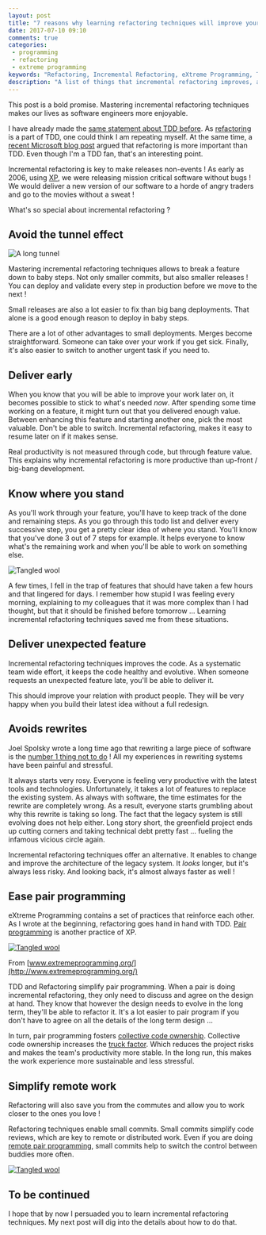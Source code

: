 ```yaml
---
layout: post
title: "7 reasons why learning refactoring techniques will improve your life as a software engineer"
date: 2017-07-10 09:10
comments: true
categories:
 - programming
 - refactoring
 - extreme programming
keywords: "Refactoring, Incremental Refactoring, eXtreme Programming, TDD, Programming, Software"
description: "A list of things that incremental refactoring improves, and how it makes software developers more productive and less stressed"
---
```

This post is a bold promise. Mastering incremental refactoring techniques makes our lives as software engineers more enjoyable.

I have already made the [same statement about TDD before](/from-apprentice-to-master-how-to-learn-tdd-test-driven-development/). As [refactoring](http://www.extremeprogramming.org/rules/refactor.html) is a part of TDD, one could think I am repeating myself. At the same time, a [recent Microsoft blog post](https://blogs.msdn.microsoft.com/ericgu/2017/06/22/notdd/) argued that refactoring is more important than TDD. Even though I'm a TDD fan, that's an interesting point.

Incremental refactoring is key to make releases non-events ! As early as 2006, using [XP](https://en.wikipedia.org/wiki/Extreme_programming), we were releasing mission critical software without bugs ! We would deliver a new version of our software to a horde of angry traders and go to the movies without a sweat !

What's so special about incremental refactoring ?

## Avoid the tunnel effect

![A long tunnel](../imgs/2017-07-10-7-reasons-why-learning-refactoring-techniques-will-improve-your-life-as-a-software-engineer/tunnel.jpg)

Mastering incremental refactoring techniques allows to break a feature down to baby steps. Not only smaller commits, but also smaller releases ! You can deploy and validate every step in production before we move to the next !

Small releases are also a lot easier to fix than big bang deployments. That alone is a good enough reason to deploy in baby steps.

There are a lot of other advantages to small deployments. Merges become straightforward. Someone can take over your work if you get sick. Finally, it's also easier to switch to another urgent task if you need to.

## Deliver early

When you know that you will be able to improve your work later on, it becomes possible to stick to what's needed _now_. After spending some time working on a feature, it might turn out that you delivered enough value. Between enhancing this feature and starting another one, pick the most valuable. Don't be able to switch. Incremental refactoring, makes it easy to resume later on if it makes sense.

Real productivity is not measured through code, but through feature value. This explains why incremental refactoring is more productive than up-front / big-bang development.

## Know where you stand

As you'll work through your feature, you'll have to keep track of the done and remaining steps. As you go through this todo list and deliver every successive step, you get a pretty clear idea of where you stand. You'll know that you've done 3 out of 7 steps for example. It helps everyone to know what's the remaining work and when you'll be able to work on something else.

![Tangled wool](../imgs/2017-07-10-7-reasons-why-learning-refactoring-techniques-will-improve-your-life-as-a-software-engineer/wool-tangled.jpg)

A few times, I fell in the trap of features that should have taken a few hours and that lingered for days. I remember how stupid I was feeling every morning, explaining to my colleagues that it was more complex than I had thought, but that it should be finished before tomorrow ... Learning incremental refactoring techniques saved me from these situations.

## Deliver unexpected feature

Incremental refactoring techniques improves the code. As a systematic team wide effort, it keeps the code healthy and evolutive. When someone requests an unexpected feature late, you'll be able to deliver it.

This should improve your relation with product people. They will be very happy when you build their latest idea without a full redesign.

## Avoids rewrites

Joel Spolsky wrote a long time ago that rewriting a large piece of software is the [number 1 thing not to do](https://www.joelonsoftware.com/2000/04/06/things-you-should-never-do-part-i/) ! All my experiences in rewriting systems have been painful and stressful.

It always starts very rosy. Everyone is feeling very productive with the latest tools and technologies. Unfortunately, it takes a lot of features to replace the existing system. As always with software, the time estimates for the rewrite are completely wrong. As a result, everyone starts grumbling about why this rewrite is taking so long. The fact that the legacy system is still evolving does not help either. Long story short, the greenfield project ends up cutting corners and taking technical debt pretty fast ... fueling the infamous vicious circle again.

Incremental refactoring techniques offer an alternative. It enables to change and improve the architecture of the legacy system. It _looks_ longer, but it's always less risky. And looking back, it's almost always faster as well !

## Ease pair programming

eXtreme Programming contains a set of practices that reinforce each other. As I wrote at the beginning, refactoring goes hand in hand with TDD. [Pair programming](/blog/categories/pair-programming/) is another practice of XP.

[![Tangled wool](../imgs/2017-07-10-7-reasons-why-learning-refactoring-techniques-will-improve-your-life-as-a-software-engineer/xp-practices.GIF)](http://www.extremeprogramming.org/map/code.html)<div class="image-credits">From [www.extremeprogramming.org/](http://www.extremeprogramming.org/)</div>

TDD and Refactoring simplify pair programming. When a pair is doing incremental refactoring, they only need to discuss and agree on the design at hand. They know that however the design needs to evolve in the long term, they'll be able to refactor it. It's a lot easier to pair program if you don't have to agree on all the details of the long term design ...

In turn, pair programming fosters [collective code ownership](http://www.extremeprogramming.org/rules/collective.html). Collective code ownership increases the [truck factor](https://en.wikipedia.org/wiki/Bus_factor). Which reduces the project risks and makes the team's productivity more stable. In the long run, this makes the work experience more sustainable and less stressful.

## Simplify remote work

Refactoring will also save you from the commutes and allow you to work closer to the ones you love !

Refactoring techniques enable small commits. Small commits simplify code reviews, which are key to remote or distributed work. Even if you are doing [remote pair programming](/rexp-remote-extreme-programming/), small commits help to switch the control between buddies more often.

[![Tangled wool](../imgs/2017-07-10-7-reasons-why-learning-refactoring-techniques-will-improve-your-life-as-a-software-engineer/remote-pairing.jpg)](https://www.amazon.com/gp/product/B00I800FFY/ref=as_li_tl?ie=UTF8&camp=1789&creative=9325&creativeASIN=B00I800FFY&linkCode=as2&tag=pbourgau-20&linkId=9873e69d645cba27701f4b3744acab0e)

## To be continued

I hope that by now I persuaded you to learn incremental refactoring techniques. My next post will dig into the details about how to do that.